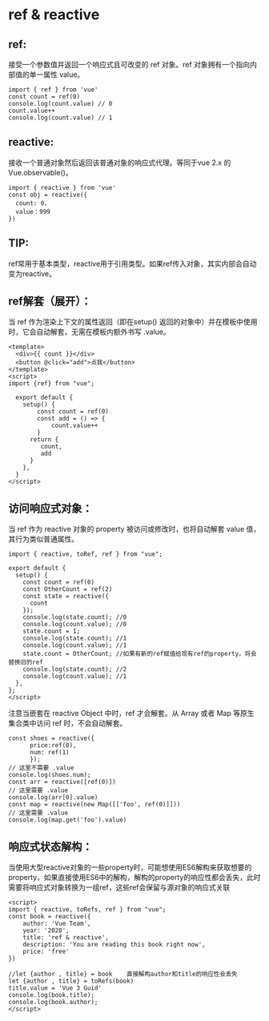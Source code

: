 # ref & reactive

## ref:

接受一个参数值并返回一个响应式且可改变的 ref 对象。ref 对象拥有一个指向内部值的单一属性 value。

```
import { ref } from 'vue'
const count = ref(0)
console.log(count.value) // 0
count.value++
console.log(count.value) // 1
```

## reactive:

接收一个普通对象然后返回该普通对象的响应式代理。等同于vue 2.x 的 Vue.observable\(\)。

```
import { reactive } from 'vue'
const obj = reactive({ 
  count: 0，
  value：999
})
```

## TIP:

ref常用于基本类型，reactive用于引用类型。如果ref传入对象，其实内部会自动变为reactive。

## ref解套（展开）：

当 ref 作为渲染上下文的属性返回（即在setup\(\) 返回的对象中）并在模板中使用时，它会自动解套，无需在模板内额外书写 .value。

```
<template>
  <div>{{ count }}</div>
  <button @click="add">点我</button>
</template>
<script>
import {ref} from "vue";

  export default {
    setup() {
        const count = ref(0)
        const add = () => {
            count.value++
        }
      return {
         count,
         add
      }
    },
  }
</script>
```

## 访问响应式对象：

当 ref 作为 reactive 对象的 property 被访问或修改时，也将自动解套 value 值，其行为类似普通属性。

```
import { reactive, toRef, ref } from "vue";

export default {
  setup() {
    const count = ref(0)
    const OtherCount = ref(2)
    const state = reactive({
      count
    });
    console.log(state.count); //0
    console.log(count.value); //0
    state.count = 1;
    console.log(state.count); //1
    console.log(count.value); //1
    state.count = OtherCount; //如果有新的ref赋值给现有ref的property，将会替换旧的ref
    console.log(state.count); //2
    console.log(count.value); //1
  },
};
</script>
```

注意当嵌套在 reactive Object 中时，ref 才会解套。从 Array 或者 Map 等原生集合类中访问 ref 时，不会自动解套。

```
const shoes = reactive({
      price:ref(0),
      num: ref(1)
      });
// 这里不需要 .value
console.log(shoes.num);
const arr = reactive([ref(0)])
// 这里需要 .value
console.log(arr[0].value)
const map = reactive(new Map([['foo', ref(0)]]))
// 这里需要 .value
console.log(map.get('foo').value)
```

## 响应式状态解构：

当使用大型reactive对象的一些property时，可能想使用ES6解构来获取想要的property，如果直接使用ES6中的解构，解构的property的响应性都会丢失，此时需要将响应式对象转换为一组ref，这些ref会保留与源对象的响应式关联

```
<script>
import { reactive, toRefs, ref } from "vue";
const book = reactive({
    author: 'Vue Team',
    year: '2020',
    title: 'ref & reactive',
    description: 'You are reading this book right now',
    price: 'free'
})

//let {author , title} = book    直接解构author和title的响应性会丢失
let {author , title} = toRefs(book)
title.value = 'Vue 3 Guid'
console.log(book.title);
console.log(book.author);
</script>
```



